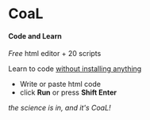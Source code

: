 # CoaL

#### <b>Co</b>de <b>a</b>nd <b>L</b>earn

<i>Free</i> html editor + 20 scripts

Learn to code <u>without installing anything</u>

* Write or paste html code
* click <b>Run</b> or press <b>Shift Enter</b> 

<i>the science is in, and it's CoaL!</i>
